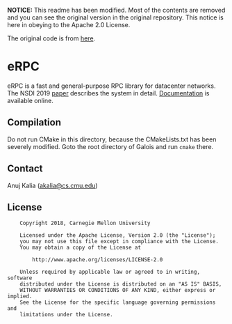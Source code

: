 **NOTICE:** This readme has been modified. Most of the contents are removed and
you can see the original version in the original repository. This notice is here
in obeying to the Apache 2.0 License.

The original code is from [here](https://github.com/erpc-io/eRPC). 

# eRPC

eRPC is a fast and general-purpose RPC library for datacenter networks.
The NSDI 2019 [paper](http://www.cs.cmu.edu/~akalia/doc/nsdi19/erpc_nsdi19.pdf)
describes the system in detail.
[Documentation](http://www.cs.cmu.edu/~akalia/erpc_doc) is available online.

## Compilation

Do not run CMake in this directory, because the CMakeLists.txt has been severely
modified. Goto the root directory of Galois and run `cmake` there.

## Contact
Anuj Kalia (akalia@cs.cmu.edu)

## License
		Copyright 2018, Carnegie Mellon University

        Licensed under the Apache License, Version 2.0 (the "License");
        you may not use this file except in compliance with the License.
        You may obtain a copy of the License at

            http://www.apache.org/licenses/LICENSE-2.0

        Unless required by applicable law or agreed to in writing, software
        distributed under the License is distributed on an "AS IS" BASIS,
        WITHOUT WARRANTIES OR CONDITIONS OF ANY KIND, either express or implied.
        See the License for the specific language governing permissions and
        limitations under the License.

